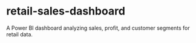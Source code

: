 # retail-sales-dashboard
A Power BI dashboard analyzing sales, profit, and customer segments for retail data.
